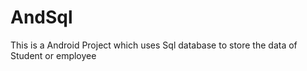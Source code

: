 # AndSql
This is a Android Project which uses Sql database to store the data of Student or employee 
